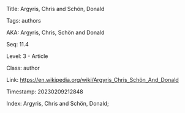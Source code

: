 Title:  Argyris, Chris and Schön, Donald

Tags:   authors

AKA:    Argyris, Chris, Schön and Donald

Seq:    11.4

Level:  3 - Article

Class:  author

Link:   https://en.wikipedia.org/wiki/Argyris_Chris_Schön_And_Donald

Timestamp: 20230209212848

Index:  Argyris, Chris and Schön, Donald; 
